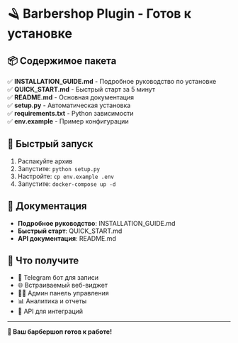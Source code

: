 
# 🪒 Barbershop Plugin - Готов к установке

## 📦 Содержимое пакета

✅ **INSTALLATION_GUIDE.md** - Подробное руководство по установке  
✅ **QUICK_START.md** - Быстрый старт за 5 минут  
✅ **README.md** - Основная документация  
✅ **setup.py** - Автоматическая установка  
✅ **requirements.txt** - Python зависимости  
✅ **env.example** - Пример конфигурации  

## 🚀 Быстрый запуск

1. Распакуйте архив
2. Запустите: `python setup.py`
3. Настройте: `cp env.example .env`
4. Запустите: `docker-compose up -d`

## 📖 Документация

- **Подробное руководство**: INSTALLATION_GUIDE.md
- **Быстрый старт**: QUICK_START.md
- **API документация**: README.md

## 🎯 Что получите

- 🤖 Telegram бот для записи
- 🌐 Встраиваемый веб-виджет
- 👨‍💼 Админ панель управления
- 📊 Аналитика и отчеты
- 🔧 API для интеграций

---

**🎉 Ваш барбершоп готов к работе!**
